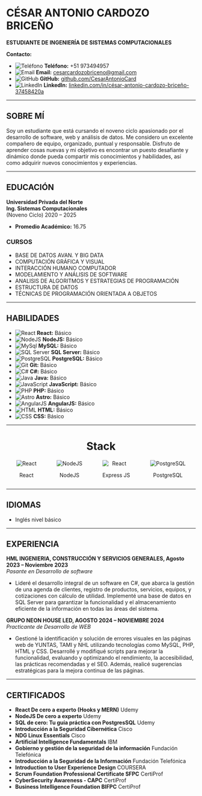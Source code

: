 # CÉSAR ANTONIO CARDOZO BRICEÑO
**ESTUDIANTE DE INGENIERÍA DE SISTEMAS COMPUTACIONALES**

**Contacto:**  
- ![Teléfono](https://img.icons8.com/ios-filled/20/000000/phone.png) **Teléfono:** +51 973494957  
- ![Email](https://img.icons8.com/ios-filled/20/000000/email.png) **Email:** [cesarcardozobriceno@gmail.com](mailto:cesarcardozobriceno@gmail.com) 
- ![GitHub](https://img.icons8.com/ios-filled/20/000000/github.png) **GitHub:** [github.com/CesarAntonioCard](https://github.com/CesarAntonioCard) 
- ![LinkedIn](https://img.icons8.com/ios-filled/20/000000/linkedin.png) **LinkedIn:** [linkedin.com/in/césar-antonio-cardozo-briceño-37458420a](https://www.linkedin.com/in/césar-antonio-cardozo-briceño-37458420a)  
---

## SOBRE MÍ
Soy un estudiante que está cursando el noveno ciclo apasionado por el desarrollo de software, web y análisis de datos. Me considero un excelente compañero de equipo, organizado, puntual y responsable. Disfruto de aprender cosas nuevas y mi objetivo es encontrar un puesto desafiante y dinámico donde pueda compartir mis conocimientos y habilidades, así como adquirir nuevos conocimientos y experiencias.

---

## EDUCACIÓN
**Universidad Privada del Norte**  
**Ing. Sistemas Computacionales**  
(Noveno Ciclo) 2020 – 2025  
- **Promedio Académico:** 16.75

### CURSOS
- BASE DE DATOS AVAN. Y BIG DATA
- COMPUTACIÓN GRÁFICA Y VISUAL
- INTERACCIÓN HUMANO COMPUTADOR
- MODELAMIENTO Y ANÁLISIS DE SOFTWARE
- ANALISIS DE ALGORITMOS Y ESTRATEGIAS  DE PROGRAMACIÓN
- ESTRUCTURA DE DATOS
- TÉCNICAS DE PROGRAMACIÓN ORIENTADA A OBJETOS
  
---

## HABILIDADES
- ![React](https://img.icons8.com/ios-filled/20/61CAE8/react-native.png) **React:** Básico
- ![NodeJS](https://img.icons8.com/?size=20&id=hsPbhkOH4FMe&format=png&color=000000) **NodeJS:** Básico
- ![MySql](https://img.icons8.com/?size=20&id=UFXRpPFebwa2&format=png&color=000000) **MySQL:** Básico
- ![SQL Server](https://img.icons8.com/?size=20&id=laYYF3dV0Iew&format=png&color=000000) **SQL Server:** Básico
- ![PostgreSQL](https://img.icons8.com/?size=20&id=38561&format=png&color=000000) **PostgreSQL:** Básico
- ![Git](https://img.icons8.com/?size=20&id=20906&format=png&color=000000) **Git:** Básico
- ![C#](https://img.icons8.com/?size=20&id=55205&format=png&color=860899) **C#:** Básico
- ![Java](https://img.icons8.com/?size=20&id=13679&format=png&color=000000) **Java:** Básico
- ![JavaScript](https://img.icons8.com/?size=20&id=108784&format=png&color=000000) **JavaScript:** Básico
- ![PHP](https://img.icons8.com/?size=20&id=ylXrZF2zxsFE&format=png&color=000000) **PHP:** Básico
- ![Astro](https://img.icons8.com/?size=20&id=lckHFUP7nJhG&format=png&color=000000) **Astro:** Básico
- ![AngularJS](https://img.icons8.com/?size=20&id=71257&format=png&color=000000) **AngularJS:** Básico
- ![HTML](https://img.icons8.com/?size=20&id=20909&format=png&color=000000) **HTML:** Básico
- ![CSS](https://img.icons8.com/?size=20&id=21278&format=png&color=000000) **CSS:** Básico

---
<div style="text-align: center; margin-bottom: 20px;">
  <h1>Stack</h1>
</div>
<div style="display: flex; align-items: center; justify-content: space-around;">
  <div style="text-align: center;">
    <img src="https://img.icons8.com/ios-filled/40/61CAE8/react-native.png" alt="React" style="display: block; margin: 0 auto;">
    <p>React</p>
  </div>
  <div style="text-align: center;">
    <img src="https://img.icons8.com/?size=40&id=hsPbhkOH4FMe&format=png&color=000000" alt="NodeJS" style="display: block; margin: 0 auto;">
    <p>NodeJS</p>
  </div>
  <div style="text-align: center;">
    <img src="https://img.icons8.com/?size=40&id=kg46nzoJrmTR&format=png&color=A9D122" alt="React" style="display: block; margin: 0 auto;">
    <p>Express JS</p>
  </div>
  <div style="text-align: center;">
    <img src="https://img.icons8.com/?size=40&id=38561&format=png&color=000000" alt="PostgreSQL" style="display: block; margin: 0 auto;">
    <p>PostgreSQL</p>
  </div>
</div>



---

## IDIOMAS
- Inglés nivel básico

---

## EXPERIENCIA
**HML INGENIERIA, CONSTRUCCIÓN Y SERVICIOS GENERALES, Agosto 2023 – Noviembre 2023**  
*Pasante en Desarrollo de software*  
- Lideré el desarrollo integral de un software en C#, que abarca la gestión de una agenda de clientes, registro de productos, servicios, equipos, y cotizaciones con cálculo de utilidad. Implementé una base de datos en SQL Server para garantizar la funcionalidad y el almacenamiento eficiente de la información en todas las áreas del sistema.

**GRUPO NEON HOUSE LED, AGOSTO 2024 – NOVIEMBRE 2024**  
*Practicante de Desarrollo de WEB*  
- Gestioné la identificación y solución de errores visuales en las páginas web de YUNTAS, TAMI y NHL utilizando tecnologías como MySQL, PHP, HTML y CSS. Desarrollé y modifiqué scripts para mejorar la funcionalidad, evaluando y optimizando el rendimiento, la accesibilidad, las prácticas recomendadas y el SEO. Además, realicé sugerencias estratégicas para la mejora continua de las páginas.

---

## CERTIFICADOS
- **React De cero a experto (Hooks y MERN)**  Udemy
- **NodeJS De cero a experto** Udemy
- **SQL de cero: Tu guía práctica con PostgresSQL** Udemy
- **Introducción a la Seguridad Cibernética** Cisco
- **NDG Linux Essentials** Cisco
- **Artificial Intelligence Fundamentals** IBM
- **Gobierno y gestión de la seguridad de la información** Fundación Telefónica
- **Introducción a la Seguridad de la Información** Fundación Telefónica
- **Introduction to User Experience Design** COURSERA
- **Scrum Foundation Professional Certificate SFPC** CertiProf
- **CyberSecurity Awareness - CAPC** CertiProf
- **Business Intelligence Foundation BIFPC** CertiProf

